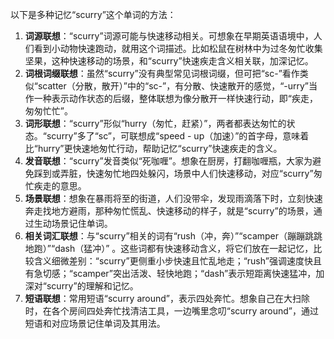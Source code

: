 以下是多种记忆“scurry”这个单词的方法：
1. **词源联想**：“scurry”词源可能与快速移动相关。可想象在早期英语语境中，人们看到小动物快速跑动，就用这个词描述。比如松鼠在树林中为过冬匆忙收集坚果，这种快速移动的场景，和“scurry”快速疾走含义相关联，加深记忆。
2. **词根词缀联想**：虽然“scurry”没有典型常见词根词缀，但可把“sc-”看作类似“scatter（分散，散开）”中的“sc-”，有分散、快速散开的感觉，“-urry”当作一种表示动作状态的后缀，整体联想为像分散开一样快速行动，即“疾走，匆匆忙忙”。
3. **词形联想**：“scurry”形似“hurry（匆忙，赶紧）”，两者都表达匆忙的状态。“scurry”多了“sc”，可联想成“speed - up（加速）”的首字母，意味着比“hurry”更快速地匆忙行动，帮助记忆“scurry”快速疾走的含义。
4. **发音联想**：“scurry”发音类似“死咖喱”。想象在厨房，打翻咖喱瓶，大家为避免踩到或弄脏，快速匆忙地四处躲闪，场景中人们快速移动，对应“scurry”匆忙疾走的意思。
5. **场景联想**：想象在暴雨将至的街道，人们没带伞，发现雨滴落下时，立刻快速奔走找地方避雨，那种匆忙慌乱、快速移动的样子，就是“scurry”的场景，通过生动场景记住单词。
6. **相关词汇联想**：与“scurry”相关的词有“rush（冲，奔）”“scamper（蹦蹦跳跳地跑）”“dash（猛冲）” 。这些词都有快速移动含义，将它们放在一起记忆，比较含义细微差别：“scurry”更侧重小步快速且忙乱地走；“rush”强调速度快且有急切感；“scamper”突出活泼、轻快地跑；“dash”表示短距离快速猛冲，加深对“scurry”的理解和记忆。
7. **短语联想**：常用短语“scurry around”，表示四处奔忙。想象自己在大扫除时，在各个房间四处奔忙找清洁工具，一边嘴里念叨“scurry around”，通过短语和对应场景记住单词及其用法。 